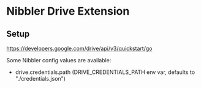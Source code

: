 # Nibbler Drive Extension

## Setup

https://developers.google.com/drive/api/v3/quickstart/go

Some Nibbler config values are available:

- drive.credentials.path (DRIVE_CREDENTIALS_PATH env var, defaults to "./credentials.json")